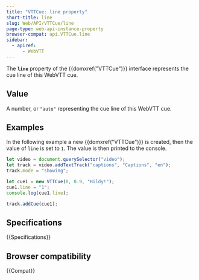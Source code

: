 ```yaml
---
title: "VTTCue: line property"
short-title: line
slug: Web/API/VTTCue/line
page-type: web-api-instance-property
browser-compat: api.VTTCue.line
sidebar:
  - apiref:
      - WebVTT
---
```


The **`line`** property of the {{domxref("VTTCue")}} interface represents the cue line of this WebVTT cue.

## Value

A number, or `"auto"` representing the cue line of this WebVTT cue.

## Examples

In the following example a new {{domxref("VTTCue")}} is created, then the value of `line` is set to `1`. The value is then printed to the console.

```js
let video = document.querySelector("video");
let track = video.addTextTrack("captions", "Captions", "en");
track.mode = "showing";

let cue1 = new VTTCue(0, 0.9, "Hildy!");
cue1.line = "1";
console.log(cue1.line);

track.addCue(cue1);
```

## Specifications

{{Specifications}}

## Browser compatibility

{{Compat}}
